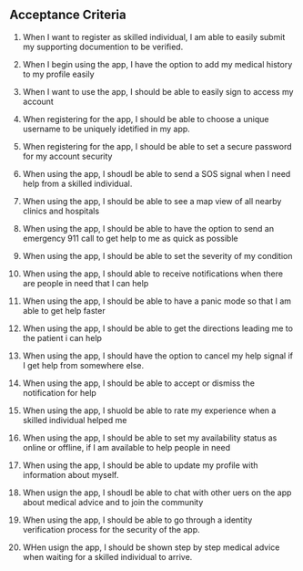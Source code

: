 ## Acceptance Criteria

1. When I want to register as skilled individual, I am able to easily submit my supporting documention to be verified.

2. When I begin using the app, I have the option to add my medical history to my profile easily

3. When I want to use the app, I should be able to easily sign to access my account

4. When registering for the app, I should be able to choose a unique username to be uniquely idetified in my app.

5. When registering for the app, I should be able to set a secure password for my account security

6. When using the app, I shoudl be able to send a SOS signal when I need help from a skilled individual.

7. When using the app, I should be able to see a map view of all nearby clinics and hospitals

8. When using the app, I should be able to have the option to send an emergency 911 call to get help to me as quick as possible

9. When using the app, I should be able to set the severity of my condition

10. When using the app, I should able to receive notifications when there are people in need that I can help

11. When using the app, I should be able to have a panic mode so that I am able to get help faster

12. When using the app, I should be able to get the directions leading me to the patient i can help

13. When using the app, I should have the option to cancel my help signal if I get help from somewhere else.

14. When using the app, I should be able to accept or dismiss the notification for help

15. When using the app, I shuold be able to rate my experience when a skilled individual helped me

16. When using the app, I should be able to set my availability status as online or offline, if I am available to help people in need

17. When using the app, I should be able to update my profile with information about myself.

18. When usign the app, I shoudl be able to chat with other uers on the app about medical advice and to join the community

19. When using the app, I should be able to go through a identity verification process for the security of the app.

20. WHen usign the app, I should be shown step by step medical advice when waiting for a skilled individual to arrive.


